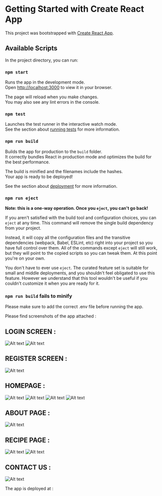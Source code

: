 # Getting Started with Create React App

This project was bootstrapped with [Create React App](https://github.com/facebook/create-react-app).

## Available Scripts

In the project directory, you can run:

### `npm start`

Runs the app in the development mode.\
Open [http://localhost:3000](http://localhost:3000) to view it in your browser.

The page will reload when you make changes.\
You may also see any lint errors in the console.

### `npm test`

Launches the test runner in the interactive watch mode.\
See the section about [running tests](https://facebook.github.io/create-react-app/docs/running-tests) for more information.

### `npm run build`

Builds the app for production to the `build` folder.\
It correctly bundles React in production mode and optimizes the build for the best performance.

The build is minified and the filenames include the hashes.\
Your app is ready to be deployed!

See the section about [deployment](https://facebook.github.io/create-react-app/docs/deployment) for more information.

### `npm run eject`

**Note: this is a one-way operation. Once you `eject`, you can't go back!**

If you aren't satisfied with the build tool and configuration choices, you can `eject` at any time. This command will remove the single build dependency from your project.

Instead, it will copy all the configuration files and the transitive dependencies (webpack, Babel, ESLint, etc) right into your project so you have full control over them. All of the commands except `eject` will still work, but they will point to the copied scripts so you can tweak them. At this point you're on your own.

You don't have to ever use `eject`. The curated feature set is suitable for small and middle deployments, and you shouldn't feel obligated to use this feature. However we understand that this tool wouldn't be useful if you couldn't customize it when you are ready for it.

### `npm run build` fails to minify

Please make sure to add the correct .env file before running the app.

Please find screenshots of the app attached :

## LOGIN SCREEN :

![Alt text](https://drive.google.com/file/d/1iAUGyxNImC-fEyeb0_Iu9790uSB4PczB/view?usp=sharing "")
![Alt text](https://drive.google.com/file/d/1_JAmoVYTTy2tCyaPKzvZDeVTjABc8H6Z/view?usp=sharing "")

## REGISTER SCREEN :

![Alt text](https://drive.google.com/file/d/1PQbNPQkVT_Hp6_HXbQ6kaTF2o_nCWR8c/view?usp=sharing "")

## HOMEPAGE :
![Alt text](https://drive.google.com/file/d/1vhvjG-OYxF_jd39hKCG5u2-PbETEJ-Xc/view?usp=sharing "")
![Alt text](https://drive.google.com/file/d/1lHOpXE18d9D1ijEnttL2Ixqn5YsVpW6j/view?usp=sharing "")
![Alt text](https://drive.google.com/file/d/17o1v9qpr0UUzt0ReWCXgS0XI8vwvCkby/view?usp=sharing "")
![Alt text](https://drive.google.com/file/d/1YmRvk8JRMYJ7bX63dctFqHBIGw6cT1xT/view?usp=sharing "")

## ABOUT PAGE :

![Alt text](https://drive.google.com/file/d/1sGuQLuPzv1Al-zV4zk9pXQ2ErHmqU9Lh/view?usp=sharing "")

## RECIPE PAGE :

![Alt text](https://drive.google.com/file/d/1LYqvVIoj6yDg90B74u40yFQipqmYrwfg/view?usp=sharing "")
![Alt text](https://drive.google.com/file/d/11aAc8j7e22b0ZkqmGNyH3OLo_I3NEav9/view?usp=sharing "")

## CONTACT US :

![Alt text](https://drive.google.com/file/d/1onXUKFB6q2ypm-IDayoSFRr3ikojr_EA/view?usp=sharing "")


The app is deployed at :

